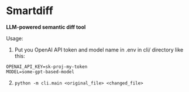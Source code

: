 # Smartdiff

**LLM-powered semantic diff tool**



Usage: 
1. Put you OpenAI API token and model name in .env in cli/ directory like this:
```
OPENAI_API_KEY=sk-proj-my-token
MODEL=some-gpt-based-model
```

2. `python -m cli.main <original_file> <changed_file>`
